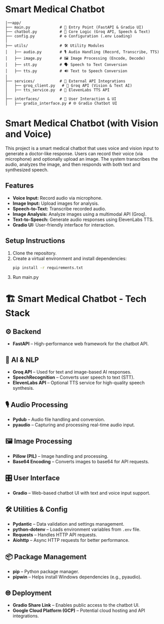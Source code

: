 # Smart Medical Chatbot

```
|──app/
├── main.py             # 🚀 Entry Point (FastAPI & Gradio UI)
├── chatbot.py          # 🤖 Core Logic (Groq API, Speech & Text)
├── config.py           # ⚙️ Configuration (.env Loading)
│
├── utils/              # 🛠️ Utility Modules
│   ├── audio.py        # 🎙️ Audio Handling (Record, Transcribe, TTS)
│   ├── image.py        # 🖼️ Image Processing (Encode, Decode)
│   ├── stt.py          # 🗣️ Speech to Text Conversion
│   ├── tts.py          # 🔊 Text to Speech Conversion
│
├── services/           # 🔗 External API Integrations
│   ├── groq_client.py   # 🤖 Groq API (Vision & Text AI)
│   ├── tts_service.py  # 🎤 ElevenLabs TTS API
│
├── interfaces/         # 🎨 User Interaction & UI
│   ├── gradio_interface.py # 🌐 Gradio Chatbot UI

```


# Smart Medical Chatbot (with Vision and Voice)

This project is a smart medical chatbot that uses voice and vision input to generate a doctor-like response. Users can record their voice (via microphone) and optionally upload an image. The system transcribes the audio, analyzes the image, and then responds with both text and synthesized speech.

## Features
- **Voice Input:** Record audio via microphone.
- **Image Input:** Upload images for analysis.
- **Speech-to-Text:** Transcribe recorded audio.
- **Image Analysis:** Analyze images using a multimodal API (Groq).
- **Text-to-Speech:** Generate audio responses using ElevenLabs TTS.
- **Gradio UI:** User-friendly interface for interaction.

## Setup Instructions
1. Clone the repository.
2. Create a virtual environment and install dependencies:
   ```bash
   pip install -r requirements.txt
3. Run main.py



# 🏗️ Smart Medical Chatbot - Tech Stack

## ⚙️ Backend
- **FastAPI** – High-performance web framework for the chatbot API.

## 🧠 AI & NLP
- **Groq API** – Used for text and image-based AI responses.
- **SpeechRecognition** – Converts user speech to text (STT).
- **ElevenLabs API** – Optional TTS service for high-quality speech synthesis.

## 🎙️ Audio Processing
- **Pydub** – Audio file handling and conversion.
- **pyaudio** – Capturing and processing real-time audio input.

## 🖼️ Image Processing
- **Pillow (PIL)** – Image handling and processing.
- **Base64 Encoding** – Converts images to base64 for API requests.

## 🎛️ User Interface
- **Gradio** – Web-based chatbot UI with text and voice input support.

## 🛠️ Utilities & Config
- **Pydantic** – Data validation and settings management.
- **python-dotenv** – Loads environment variables from `.env` file.
- **Requests** – Handles HTTP API requests.
- **Aiohttp** – Async HTTP requests for better performance.

## 📦 Package Management
- **pip** – Python package manager.
- **pipwin** – Helps install Windows dependencies (e.g., pyaudio).

## 🌐 Deployment
- **Gradio Share Link** – Enables public access to the chatbot UI.
- **Google Cloud Platform (GCP)** – Potential cloud hosting and API integrations.

